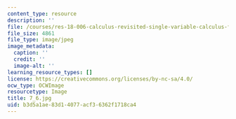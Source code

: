 ```yaml
---
content_type: resource
description: ''
file: /courses/res-18-006-calculus-revisited-single-variable-calculus-fall-2010/b3d5a1ae83d14077acf36362f1718ca4_7_6.jpg
file_size: 4861
file_type: image/jpeg
image_metadata:
  caption: ''
  credit: ''
  image-alt: ''
learning_resource_types: []
license: https://creativecommons.org/licenses/by-nc-sa/4.0/
ocw_type: OCWImage
resourcetype: Image
title: 7_6.jpg
uid: b3d5a1ae-83d1-4077-acf3-6362f1718ca4
---
```

